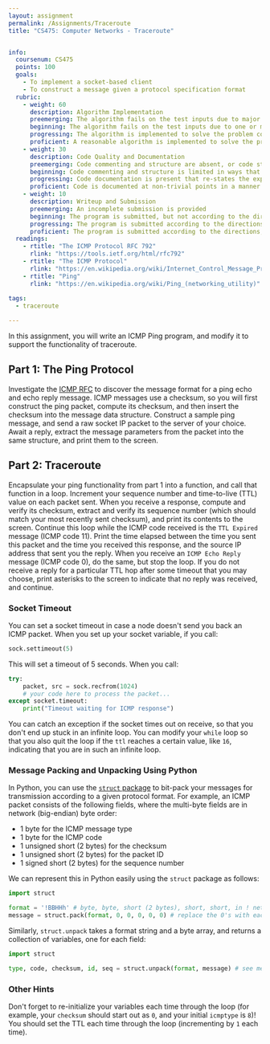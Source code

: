 ```yaml
---
layout: assignment
permalink: /Assignments/Traceroute
title: "CS475: Computer Networks - Traceroute"


info:
  coursenum: CS475
  points: 100
  goals:
    - To implement a socket-based client
    - To construct a message given a protocol specification format
  rubric:
    - weight: 60
      description: Algorithm Implementation
      preemerging: The algorithm fails on the test inputs due to major issues, or the program fails to compile and/or run
      beginning: The algorithm fails on the test inputs due to one or more minor issues
      progressing: The algorithm is implemented to solve the problem correctly according to given test inputs, but would fail if executed in a general case due to a minor issue or omission in the algorithm design or implementation
      proficient: A reasonable algorithm is implemented to solve the problem which correctly solves the problem according to the given test inputs, and would be reasonably expected to solve the problem in the general case
    - weight: 30
      description: Code Quality and Documentation
      preemerging: Code commenting and structure are absent, or code structure departs significantly from best practice, and/or the code departs significantly from the style guide
      beginning: Code commenting and structure is limited in ways that reduce the readability of the program, and/or there are minor departures from the style guide
      progressing: Code documentation is present that re-states the explicit code definitions, and/or code is written that mostly adheres to the style guide
      proficient: Code is documented at non-trivial points in a manner that enhances the readability of the program, and code is written according to the style guide
    - weight: 10
      description: Writeup and Submission
      preemerging: An incomplete submission is provided
      beginning: The program is submitted, but not according to the directions in one or more ways (for example, because it is lacking a readme writeup)
      progressing: The program is submitted according to the directions with a minor omission or correction needed, and with at least superficial responses to the bolded questions throughout
      proficient: The program is submitted according to the directions, including a readme writeup describing the solution, and thoughtful answers to the bolded questions throughout
  readings:
    - rtitle: "The ICMP Protocol RFC 792"
      rlink: "https://tools.ietf.org/html/rfc792"
    - rtitle: "The ICMP Protocol"
      rlink: "https://en.wikipedia.org/wiki/Internet_Control_Message_Protocol"
    - rtitle: "Ping"
      rlink: "https://en.wikipedia.org/wiki/Ping_(networking_utility)"
      
tags:
  - traceroute

---
```


In this assignment, you will write an ICMP Ping program, and modify it to support the functionality of traceroute.

## Part 1: The Ping Protocol

Investigate the [ICMP RFC](https://tools.ietf.org/html/rfc792) to discover the message format for a ping echo and echo reply message.  ICMP messages use a checksum, so you will first construct the ping packet, compute its checksum, and then insert the checksum into the message data structure.  Construct a sample ping message, and send a raw socket IP packet to the server of your choice.  Await a reply, extract the message parameters from the packet into the same structure, and print them to the screen.

## Part 2: Traceroute

Encapsulate your ping functionality from part 1 into a function, and call that function in a loop.  Increment your sequence number and time-to-live (TTL) value on each packet sent.  When you receive a response, compute and verify its checksum, extract and verify its sequence number (which should match your most recently sent checksum), and print its contents to the screen.  Continue this loop while the ICMP code received is the `TTL Expired` message (ICMP code 11).  Print the time elapsed between the time you sent this packet and the time you received this response, and the source IP address that sent you the reply.  When you receive an `ICMP Echo Reply` message (ICMP code 0), do the same, but stop the loop.  If you do not receive a reply for a particular TTL hop after some timeout that you may choose, print asterisks to the screen to indicate that no reply was received, and continue.

### Socket Timeout

You can set a socket timeout in case a node doesn't send you back an ICMP packet.  When you set up your socket variable, if you call:

```python
sock.settimeout(5)
```

This will set a timeout of 5 seconds.  When you call:

```python
try:
    packet, src = sock.recfrom(1024)
    # your code here to process the packet...
except socket.timeout:
    print("Timeout waiting for ICMP response")
```

You can catch an exception if the socket times out on receive, so that you don't end up stuck in an infinite loop.  You can modify your `while` loop so that you also quit the loop if the `ttl` reaches a certain value, like `16`, indicating that you are in such an infinite loop.

### Message Packing and Unpacking Using Python

In Python, you can use the [`struct` package](https://docs.python.org/3/library/struct.html#format-characters) to bit-pack your messages for transmission according to a given protocol format.  For example, an ICMP packet consists of the following fields, where the multi-byte fields are in network (big-endian) byte order:

* 1 byte for the ICMP message type
* 1 byte for the ICMP code
* 1 unsigned short (2 bytes) for the checksum
* 1 unsigned short (2 bytes) for the packet ID
* 1 signed short (2 bytes) for the sequence number

We can represent this in Python easily using the `struct` package as follows:

```python
import struct

format = '!BBHHh' # byte, byte, short (2 bytes), short, short, in ! network byte big-endian order
message = struct.pack(format, 0, 0, 0, 0, 0) # replace the 0's with each value specified in the format string
```

Similarly, `struct.unpack` takes a format string and a byte array, and returns a collection of variables, one for each field:

```python
import struct

type, code, checksum, id, seq = struct.unpack(format, message) # see message and format above
```

### Other Hints

Don't forget to re-initialize your variables each time through the loop (for example, your `checksum` should start out as `0`, and your initial `icmptype` is `8`)!  You should set the TTL each time through the loop (incrementing by `1` each time).